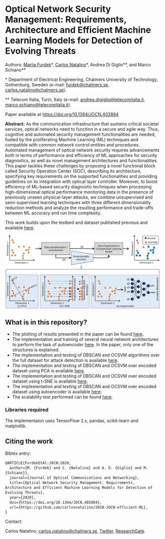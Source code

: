 # Optical Network Security Management: Requirements, Architecture and Efficient Machine Learning Models for Detection of Evolving Threats

Authors: [Marija Furdek](https://www.chalmers.se/en/staff/Pages/Marija-Furdek-Prekratic.aspx)\*, [Carlos Natalino](https://www.chalmers.se/en/staff/Pages/Carlos-Natalino-Da-Silva.aspx)\*, Andrea Di Giglio\*\*, and Marco Schiano\*\*

\* Department of Electrical Engineering, Chalmers University of Technology, Gothenburg, Sweden (e-mail: furdek@chalmers.se, carlos.natalino@chalmers.se).

\*\* Telecom Italia, Turin, Italy (e-mail: andrea.digiglio@telecomitalia.it, marco.schiano@telecomitalia.it).

Paper available at https://doi.org/10.1364/JOCN.402884

**Abstract:** As the communication infrastructure that sustains critical societal services, optical networks need to function in a secure and agile way. Thus, cognitive and automated security management functionalities are needed, fueled by the proliferating Machine Learning (ML) techniques and compatible with common network control entities and procedures. Automated management of optical network security requires advancements both in terms of performance and efficiency of ML approaches for security diagnostics, as well as novel management architectures and functionalities. This paper tackles these challenges by proposing a novel functional block called Security Operation Center (SOC), describing its architecture, specifying key requirements on the supported functionalities and providing guidelines on its integration with optical layer controller. Moreover, to boost efficiency of ML-based security diagnostic techniques when processing high-dimensional optical performance monitoring data in the presence of previously unseen physical-layer attacks, we combine unsupervised and semi-supervised learning techniques with three different dimensionality reduction methods and analyze the resulting performance and trade-offs between ML accuracy and run time complexity.

This work builds upon the testbed and dataset published previous and available [here](https://raw.githubusercontent.com/carlosnatalino/JLT-2020-ML-Practical-Perspective/).

![Workflow of the (a) traditional and (b) dimensionality-reduction-assisted SSL and UL, e.g., (c) PCA, (d) t-SNE and (e) Autoencoder.](./figures/workflow-complete.svg)

## What is in this repository?

- The plotting of results presented in the paper can be found [here](./plotting.ipynb).
- The implementation and training of several neural network architectures to perform the task of autoencoder [here](./training-autoencoder.ipynb). In the paper, only one of the structures is explained.
- The implementation and testing of DBSCAN and OCSVM algorithms over the full dataset for attack detection is available [here](./training-detection-raw-dataset.ipynb).
- The implementation and testing of DBSCAN and OCSVM over encoded dataset using PCA is available [here](./training-detection-pca.ipynb).
- The implementation and testing of DBSCAN and OCSVM over encoded dataset using t-SNE is available [here](./training-detection-tsne.ipynb).
- The implementation and testing of DBSCAN and OCSVM over encoded dataset using autoencoder is available [here](./training-detection-ae.ipynb).
- The scalability test performed can be found [here](./scalability-test.ipynb).

### Libraries required

The implementaion uses TensorFlow 2.x, pandas, scikit-learn and matplotlib.

## Citing the work

Bibtex entry:

~~~~
@ARTICLE{FurdekEtAl:JOCN:2020,
  author={M. {Furdek} and C. {Natalino} and A. D. {Giglio} and M. {Schiano}},
  journal={Journal of Optical Communications and Networking}, 
  title={Optical Network Security Management: Requirements, Architecture and Efficient Machine Learning Models for Detection of Evolving Threats}, 
  year={2020},
  doi={https://doi.org/10.1364/JOCN.402884},
  url={https://github.com/carlosnatalino/2020-JOCN-efficient-ML},
}
~~~~

Contact:

Carlos Natalino, carlos.natalino@chalmers.se, [Twitter](https://twitter.com/NatalinoCarlos), [ResearchGate](https://www.researchgate.net/profile/Carlos_Natalino).